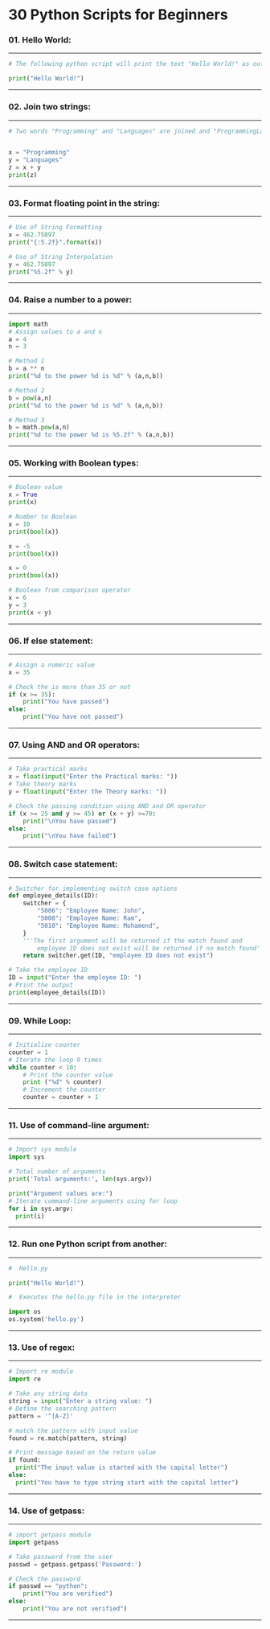 # 30 Python Scripts for Beginners

### **01. Hello World:**

---------------------------------------


```python
# The following python script will print the text "Hello World!" as output.

print("Hello World!")
```
----------------------------------------
### **02. Join two strings:**

---------------------------------------


```python
# Two words "Programming" and "Languages" are joined and "ProgrammingLanguages" is printed as output.


x = "Programming"
y = "Languages"
z = x + y
print(z)
```
----------------------------------------
### **03. Format floating point in the string:**

---------------------------------------


```python
# Use of String Formatting
x = 462.75897
print("{:5.2f}".format(x))

# Use of String Interpolation
y = 462.75897
print("%5.2f" % y)
```
----------------------------------------

### **04. Raise a number to a power:**

---------------------------------------


```python
import math
# Assign values to a and n
a = 4
n = 3

# Method 1
b = a ** n
print("%d to the power %d is %d" % (a,n,b))

# Method 2
b = pow(a,n)
print("%d to the power %d is %d" % (a,n,b))

# Method 3
b = math.pow(a,n)
print("%d to the power %d is %5.2f" % (a,n,b))
```
----------------------------------------
### **05. Working with Boolean types:**

---------------------------------------


```python
# Boolean value
x = True
print(x)

# Number to Boolean
x = 10
print(bool(x))

x = -5
print(bool(x))

x = 0
print(bool(x))

# Boolean from comparison operator
x = 6
y = 3
print(x < y)
```
----------------------------------------
### **06. If else statement:**

---------------------------------------


```python
# Assign a numeric value
x = 35

# Check the is more than 35 or not
if (x >= 35):
    print("You have passed")
else:
    print("You have not passed")
```
----------------------------------------
### **07. Using AND and OR operators:**

---------------------------------------


```python
# Take practical marks
x = float(input("Enter the Practical marks: "))
# Take theory marks
y = float(input("Enter the Theory marks: "))

# Check the passing condition using AND and OR operator
if (x >= 25 and y >= 45) or (x + y) >=70:
    print("\nYou have passed")
else:
    print("\nYou have failed")
```
----------------------------------------
### **08. Switch case statement:**

---------------------------------------


```python
# Switcher for implementing switch case options
def employee_details(ID):
    switcher = {
        "5006": "Employee Name: John",
        "5008": "Employee Name: Ram",  
        "5010": "Employee Name: Mohamend",
    }
    '''The first argument will be returned if the match found and
        employee ID does not exist will be returned if no match found'''
    return switcher.get(ID, "employee ID does not exist")

# Take the employee ID
ID = input("Enter the employee ID: ")
# Print the output
print(employee_details(ID))
```
----------------------------------------
### **09. While Loop:**

---------------------------------------


```python
# Initialize counter
counter = 1
# Iterate the loop 9 times
while counter < 10:
    # Print the counter value
    print ("%d" % counter)
    # Increment the counter
    counter = counter + 1
```
----------------------------------------
### **11. Use of command-line argument:**

---------------------------------------


```python
# Import sys module
import sys

# Total number of arguments
print('Total arguments:', len(sys.argv))

print("Argument values are:")
# Iterate command-line arguments using for loop
for i in sys.argv:
  print(i)
```
----------------------------------------
### **12. Run one Python script from another:**

---------------------------------------
```python
#  Hello.py

print("Hello World!")
```

```python
#  Executes the hello.py file in the interpreter

import os
os.system('hello.py')
```
----------------------------------------
### **13. Use of regex:**

---------------------------------------


```python
# Import re module
import re

# Take any string data
string = input("Enter a string value: ")
# Define the searching pattern
pattern = '^[A-Z]'

# match the pattern with input value
found = re.match(pattern, string)

# Print message based on the return value
if found:
  print("The input value is started with the capital letter")
else:
  print("You have to type string start with the capital letter")
```
----------------------------------------
### **14. Use of getpass:**

---------------------------------------


```python
# import getpass module
import getpass

# Take password from the user
passwd = getpass.getpass('Password:')

# Check the password
if passwd == "python":
    print("You are verified")
else:
    print("You are not verified")
```
----------------------------------------
